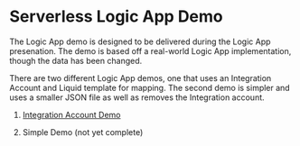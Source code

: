 # Serverless Logic App Demo

The Logic App demo is designed to be delivered during the Logic App presenation.  The demo is based off a real-world Logic App implementation, though the data has been changed.

There are two different Logic App demos, one that uses an Integration Account and Liquid template for mapping.  The second demo is simpler and uses a smaller JSON file as well as removes the Integration account.

1. [Integration Account Demo](1-Demo_Integration_Account/readme.md)

1.  Simple Demo (not yet complete)